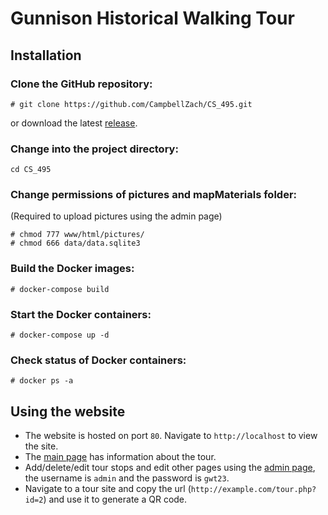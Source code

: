 # Gunnison Historical Walking Tour
## Installation
### Clone the GitHub repository:  
```
# git clone https://github.com/CampbellZach/CS_495.git
```
or download the latest [release](https://github.com/CampbellZach/CS_495/releases/).

### Change into the project directory: 
```
cd CS_495
```
### Change permissions of pictures and mapMaterials folder:
(Required to upload pictures using the admin page)
```
# chmod 777 www/html/pictures/
# chmod 666 data/data.sqlite3
```
### Build the Docker images:  
```
# docker-compose build
```
### Start the Docker containers:  
```
# docker-compose up -d
```
### Check status of Docker containers:  
```
# docker ps -a
```
## Using the website
* The website is hosted on port `80`.  Navigate to `http://localhost` to view the site.  
* The [main page](http://localhost/index.php) has information about the tour.
* Add/delete/edit tour stops and edit other pages using the [admin page](http://localhost/login.php), the username is `admin` and the password is `gwt23`.
* Navigate to a tour site and copy the url (`http://example.com/tour.php?id=2`) and use it to generate a QR code.
